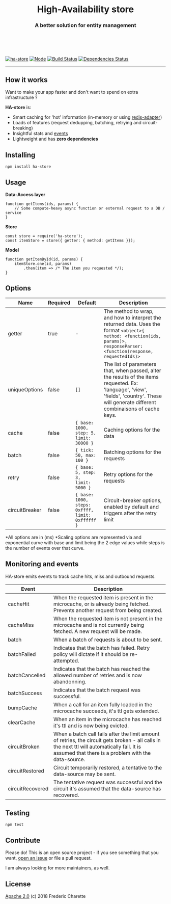 <h1 align="center">
  High-Availability store
</h1>
<h3 align="center">
  A better solution for entity management
  <br/><br/><br/>
</h3>
<br/>

[![ha-store](https://img.shields.io/npm/v/ha-store.svg)](https://www.npmjs.com/package/ha-store)
[![Node](https://img.shields.io/badge/node->%3D8.0-blue.svg)](https://nodejs.org)
[![Build Status](https://travis-ci.org/fed135/ha-store.svg?branch=master)](https://travis-ci.org/fed135/ha-store)
[![Dependencies Status](https://david-dm.org/fed135/ha-store.svg)](https://david-dm.org/fed135/ha-store)

---

## How it works

Want to make your app faster and don't want to spend on extra infrastructure ? 

**HA-store** is: 

- Smart caching for 'hot' information (in-memory or using [redis-adapter](https://github.com/fed135/ha-redis-adapter))
- Loads of features (request dedupping, batching, retrying and circuit-breaking)
- Insightful stats and [events](#Monitoring-and-events)
- Lightweight and has **zero dependencies**

## Installing

`npm install ha-store`


## Usage

**Data-Access layer**

```node
function getItems(ids, params) {
    // Some compute-heavy async function or external request to a DB / service
}
```

**Store**
```node
const store = require('ha-store');
const itemStore = store({ getter: { method: getItems }});
```

**Model**
```node
function getItemById(id, params) {
    itemStore.one(id, params)
        .then(item => /* The item you requested */);
}
```

## Options

Name | Required | Default | Description
--- | --- | --- | ---
getter | true | - | The method to wrap, and how to interpret the returned data. Uses the format `<object>{ method: <function(ids, params)>, responseParser: <function(response, requestedIds)>`
uniqueOptions | false | `[]` | The list of parameters that, when passed, alter the results of the items requested. Ex: 'language', 'view', 'fields', 'country'. These will generate different combinaisons of cache keys.
cache | false | ```{ base: 1000, step: 5, limit: 30000 }``` | Caching options for the data
batch | false | ```{ tick: 50, max: 100 }``` | Batching options for the requests
retry | false | ```{ base: 5, step: 3, limit: 5000 }``` | Retry options for the requests
circuitBreaker | false | ```{ base: 1000, steps: 0xffff, limit: 0xffffff }``` | Circuit-breaker options, enabled by default and triggers after the retry limit

*All options are in (ms)
*Scaling options are represented via and exponential curve with base and limit being the 2 edge values while steps is the number of events over that curve.

## Monitoring and events

HA-store emits events to track cache hits, miss and outbound requests.

Event | Description
--- | ---
cacheHit | When the requested item is present in the microcache, or is already being fetched. Prevents another request from being created.
cacheMiss | When the requested item is not present in the microcache and is not currently being fetched. A new request will be made.
batch | When a batch of requests is about to be sent.
batchFailed | Indicates that the batch has failed. Retry policy will dictate if it should be re-attempted.
batchCancelled | Indicates that the batch has reached the allowed number of retries and is now abandonning.
batchSuccess | Indicates that the batch request was successful.
bumpCache | When a call for an item fully loaded in the microcache succeeds, it's ttl gets extended.
clearCache | When an item in the microcache has reached it's ttl and is now being evicted.
circuitBroken | When a batch call fails after the limit amount of retries, the circuit gets broken - all calls in the next ttl will automatically fail. It is assumed that there is a problem with the data-source.
circuitRestored | Circuit temporarily restored, a tentative to the data-source may be sent.
circuitRecovered | The tentative request was successful and the circuit it's assumed that the data-source has recovered.


## Testing

`npm test`


## Contribute

Please do! This is an open source project - if you see something that you want, [open an issue](https://github.com/fed135/ha-store/issues/new) or file a pull request.

I am always looking for more maintainers, as well.


## License 

[Apache 2.0](LICENSE) (c) 2018 Frederic Charette

